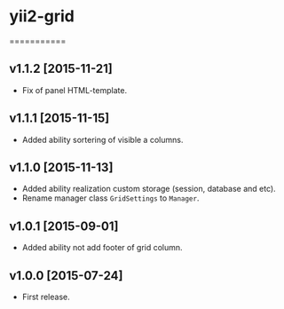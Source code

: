 # yii2-grid
===========

v1.1.2 [2015-11-21]
-------------------

- Fix of panel HTML-template.

v1.1.1 [2015-11-15]
-------------------

- Added ability sortering of visible a columns.

v1.1.0 [2015-11-13]
-------------------

- Added ability realization custom storage (session, database and etc).
- Rename manager class `GridSettings` to `Manager`.

v1.0.1 [2015-09-01]
-------------------

- Added ability not add footer of grid column.

v1.0.0 [2015-07-24]
-------------------

- First release.